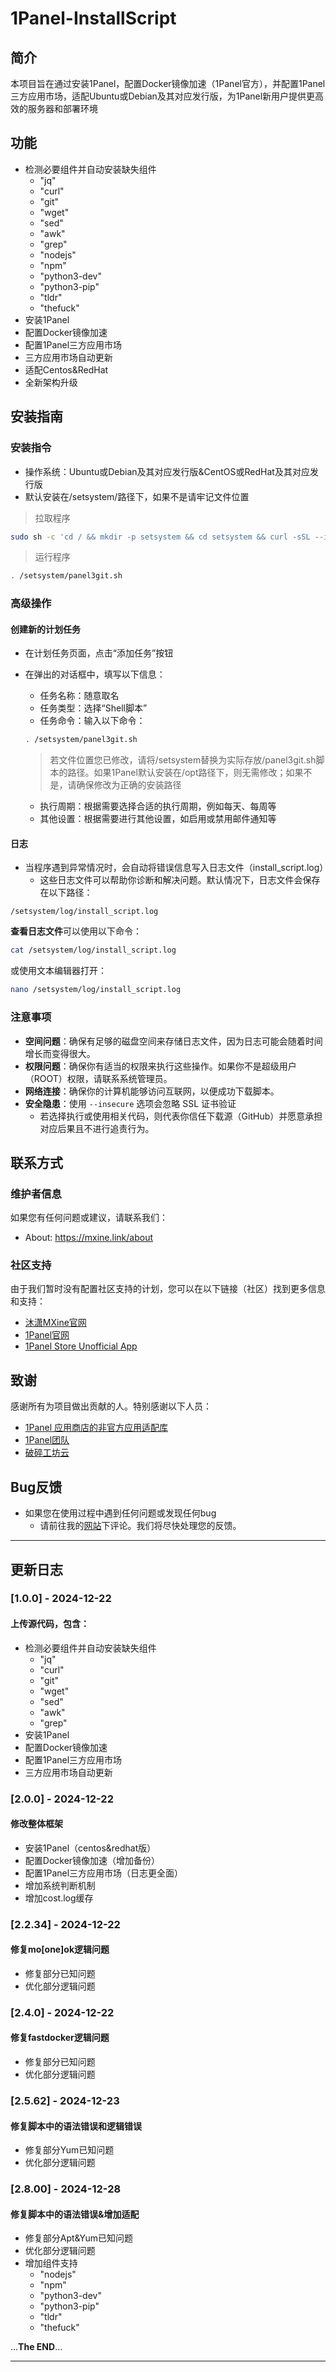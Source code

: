 # 1Panel-InstallScript
## 简介
本项目旨在通过安装1Panel，配置Docker镜像加速（1Panel官方），并配置1Panel三方应用市场，适配Ubuntu或Debian及其对应发行版，为1Panel新用户提供更高效的服务器和部署环境

## 功能

- 检测必要组件并自动安装缺失组件
  - "jq"
  - "curl"
  - "git"
  - "wget"
  - "sed"
  - "awk"
  - "grep"
  - "nodejs"
  - "npm"
  - "python3-dev"
  - "python3-pip"
  - "tldr"
  - "thefuck"
- 安装1Panel
- 配置Docker镜像加速
- 配置1Panel三方应用市场
- 三方应用市场自动更新
- 适配Centos&RedHat
- 全新架构升级

## 安装指南
### 安装指令
- 操作系统：Ubuntu或Debian及其对应发行版&CentOS或RedHat及其对应发行版
- 默认安装在/setsystem/路径下，如果不是请牢记文件位置

> 拉取程序
```sh
sudo sh -c 'cd / && mkdir -p setsystem && cd setsystem && curl -sSL --insecure https://github.com/muxiao365/1Panel-InstallScript/raw/main/setsystem/panel3git.sh -o panel3git.sh && chmod +x panel3git.sh'
```
> 运行程序
```sh
. /setsystem/panel3git.sh
```

### 高级操作
#### 创建新的计划任务
- 在计划任务页面，点击“添加任务”按钮
- 在弹出的对话框中，填写以下信息：
  - 任务名称：随意取名
  - 任务类型：选择“Shell脚本”
  - 任务命令：输入以下命令：
        
  ```sh
  . /setsystem/panel3git.sh
  ```
  > 若文件位置您已修改，请将/setsystem替换为实际存放/panel3git.sh脚本的路径。如果1Panel默认安装在/opt路径下，则无需修改；如果不是，请确保修改为正确的安装路径
  - 执行周期：根据需要选择合适的执行周期，例如每天、每周等
  - 其他设置：根据需要进行其他设置，如启用或禁用邮件通知等
#### 日志
- 当程序遇到异常情况时，会自动将错误信息写入日志文件（install_script.log）
  - 这些日志文件可以帮助你诊断和解决问题。默认情况下，日志文件会保存在以下路径：

```
/setsystem/log/install_script.log
```

**查看日志文件**可以使用以下命令：

```sh
cat /setsystem/log/install_script.log
```

或使用文本编辑器打开：

```sh
nano /setsystem/log/install_script.log
```

### 注意事项
- **空间问题**：确保有足够的磁盘空间来存储日志文件，因为日志可能会随着时间增长而变得很大。
- **权限问题**：确保你有适当的权限来执行这些操作。如果你不是超级用户（ROOT）权限，请联系系统管理员。
- **网络连接**：确保你的计算机能够访问互联网，以便成功下载脚本。
- **安全隐患**：使用 `--insecure` 选项会忽略 SSL 证书验证
  - 若选择执行或使用相关代码，则代表你信任下载源（GitHub）并愿意承担对应后果且不进行追责行为。

## 联系方式
### 维护者信息
如果您有任何问题或建议，请联系我们：
- About: https://mxine.link/about
### 社区支持
由于我们暂时没有配置社区支持的计划，您可以在以下链接（社区）找到更多信息和支持：

- [沐潇MXine官网](https://mxine.link)
- [1Panel官网](https://1panel.cn)
- [1Panel Store Unofficial App](https://1p.131.gs)

## 致谢
感谢所有为项目做出贡献的人。特别感谢以下人员：

- [1Panel 应用商店的非官方应用适配库](https://github.com/okxlin/appstore)
- [1Panel团队](https://1panel.cn)
- [破碎工坊云](www.crush.work)

## Bug反馈
- 如果您在使用过程中遇到任何问题或发现任何bug
  - 请前往我的[网站](https://mxine.link/links)下评论。我们将尽快处理您的反馈。

---

## 更新日志
### [1.0.0] - 2024-12-22
#### 上传源代码，包含：
- 检测必要组件并自动安装缺失组件
  - "jq"
  - "curl"
  - "git"
  - "wget"
  - "sed"
  - "awk"
  - "grep"
- 安装1Panel
- 配置Docker镜像加速
- 配置1Panel三方应用市场
- 三方应用市场自动更新

### [2.0.0] - 2024-12-22
#### 修改整体框架
- 安装1Panel（centos&redhat版）
- 配置Docker镜像加速（增加备份）
- 配置1Panel三方应用市场（日志更全面）
- 增加系统判断机制
- 增加cost.log缓存

### [2.2.34] - 2024-12-22
#### 修复mo[one]ok逻辑问题
- 修复部分已知问题
- 优化部分逻辑问题

### [2.4.0] - 2024-12-22
#### 修复fastdocker逻辑问题
- 修复部分已知问题
- 优化部分逻辑问题

### [2.5.62] - 2024-12-23
#### 修复脚本中的语法错误和逻辑错误
- 修复部分Yum已知问题
- 优化部分逻辑问题

### [2.8.00] - 2024-12-28
#### 修复脚本中的语法错误&增加适配
- 修复部分Apt&Yum已知问题
- 优化部分逻辑问题
- 增加组件支持
  - "nodejs"
  - "npm"
  - "python3-dev"
  - "python3-pip"
  - "tldr"
  - "thefuck"

...**The END**...

---
